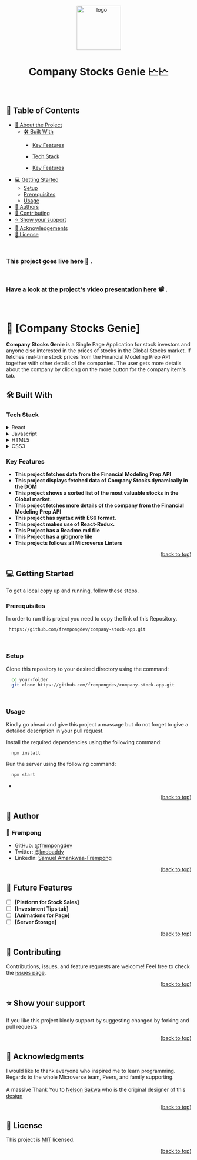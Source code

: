  

<a name="readme-top"></a>


<div align="center">

  <img src="https://img.money.com/2021/07/Explainer-How-To-Buy-Stocks.jpg?quality=60&w=800" alt="logo" width="120"  height="auto" />
  <br/>
   

  <h1><b>Company Stocks Genie 🗠🗠</b></h1>

</div>
<br>
<!-- TABLE OF CONTENTS -->

## 📗 Table of Contents

- [📖 About the Project](#about-project)
  - [🛠 Built With](#built-with)
     - [Key Features](#key-features)

    - [Tech Stack](#tech-stack)
    - [Key Features](#key-features)
- [💻 Getting Started](#getting-started)
  - [Setup](#setup)
  - [Prerequisites](#prerequisites)
  - [Usage](#usage)
- [👥 Authors](#authors)
- [🤝 Contributing](#contributing)
- [⭐️ Show your support](#support)
- [🙏 Acknowledgements](#acknowledgements)
- [📝 License](#license)

<br>

<!-- DEPLOYMENT -->
### This project goes live [here](https://stocksgenie.netlify.app/) 🚀 .

<br> 

<!-- DEPLOYMENT -->
 ### Have a look at the project's video presentation [here](https://www.loom.com/share/9de9c6da323648f5bfb8264943d62e78) 📽️ .

<br>

<!-- PROJECT DESCRIPTION -->

# 📖 [Company Stocks Genie] <a name="about-project"></a>


**Company Stocks Genie** is a Single Page Application for stock investors and anyone else interested in the prices of stocks in the Global Stocks market. If fetches real-time stock prices from the Financial Modeling Prep API together with other details of the companies. The user gets more details about the company by clicking on the more button for the company item's tab.

## 🛠 Built With <a name="built-with"></a>

### Tech Stack <a name="tech-stack"></a>

<details>
  <summary>React</summary>
  <ul>
    <li><a href="https://reactjs.org/">Link to React</a></li>
  </ul>
</details>

<details>
  <summary>Javascript</summary>
  <ul>
    <li><a href="https://www.javascript.com/">Link to Javascript</a></li>
  </ul>
</details>

<details>
  <summary>HTML5</summary>
  <ul>
    <li><a href="https://developer.mozilla.org/en-US/docs/Web/HTML">Link to HTML</a></li>
  </ul>
</details>

<details>
  <summary>CSS3</summary>
  <ul>
    <li><a href="https://developer.mozilla.org/en-US/docs/Web/CSS">Link to CSS</a></li>
  </ul>
</details>


<!-- Features -->

### Key Features <a name="key-features"></a>

- **This project fetches data from the Financial Modeling Prep API**
- **This project displays fetched data of Company Stocks dynamically in the DOM**
- **This project shows a sorted list of the most valuable stocks in the Global market.**
- **This project fetches more details of the company from the Financial Modeling Prep API**
- **This project has syntax with ES6 format.**
- **This project makes use of React-Redux.**
- **This Project has a Readme.md file**
- **This Project has a gitignore file**
- **This projects follows all Microverse Linters**

<p align="right">(<a href="#readme-top">back to top</a>)</p>

<!-- GETTING STARTED -->

## 💻 Getting Started <a name="getting-started"></a>


To get a local copy up and running, follow these steps.

### Prerequisites

In order to run this project you need to copy the link of this Repository.



```sh
 https://github.com/frempongdev/company-stock-app.git
```
<br>

### Setup

Clone this repository to your desired directory using the command: 


```sh
  cd your-folder
  git clone https://github.com/frempongdev/company-stock-app.git 
```

<br>


### Usage

Kindly go ahead and give this project a massage but do not forget to give a detailed description in your pull request.


Install the required dependencies using the following command:

```sh
  npm install
```

Run the server using the following command:

```sh
  npm start
```
-



<p align="right">(<a href="#readme-top">back to top</a>)</p>


<!-- AUTHORs -->

## 👥 Author <a name="authors"></a>
### 👥 Frempong

- GitHub: [@frempongdev](https://github.com/frempongdev)
- Twitter: [@knobaddy](https://twitter.com/knobaddy)
- LinkedIn: [Samuel Amankwaa-Frempong](https://www.linkedin.com/in/frempongdev/)



<p align="right">(<a href="#readme-top">back to top</a>)</p>


## 🔭 Future Features <a name="future-features"></a>


- [ ] **[Platform for Stock Sales]**
- [ ] **[Investment Tips tab]**
- [ ] **[Animations for Page]**
- [ ] **[Server Storage]**

<p align="right">(<a href="#readme-top">back to top</a>)</p>

<!-- CONTRIBUTING -->
## 🤝 Contributing <a name="contributing"></a>
Contributions, issues, and feature requests are welcome!
Feel free to check the [issues page](../../issues/).

<p align="right">(<a href="#readme-top">back to top</a>)</p>

<!-- SUPPORT -->

## ⭐️ Show your support <a name="support"></a>


If you like this project kindly support by suggesting changed by forking and pull requests

<p align="right">(<a href="#readme-top">back to top</a>)</p>



<!-- ACKNOWLEDGEMENTS -->

## 🙏 Acknowledgments <a name="acknowledgements"></a>

I would like to thank  everyone who inspired me to learn programming. Regards to the whole Microverse team, Peers, and family supporting.
<br>
<br>
A massive Thank You to [Nelson Sakwa](https://www.behance.net/sakwadesignstudio) who is the original designer of this [design](https://www.behance.net/gallery/31579789/Ballhead-App-(Free-PSDs))

<p align="right">(<a href="#readme-top">back to top</a>)</p>

<!-- LICENSE -->

## 📝 License <a name="license"></a>

This project is [MIT](./LICENSE) licensed.

<p align="right">(<a href="#readme-top">back to top</a>)</p>
